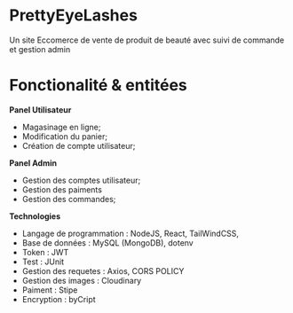 # PrettyEyeLashes
Un site Eccomerce de vente de produit de beauté avec suivi de commande et gestion admin

# Fonctionalité & entitées
**Panel Utilisateur**
* Magasinage en ligne;
* Modification du panier;
* Création de compte utilisateur;

**Panel Admin**
* Gestion des comptes utilisateur;
* Gestion des paiments
* Gestion des commandes;


**Technologies**
* Langage de programmation : NodeJS, React, TailWindCSS,
* Base de données : MySQL (MongoDB), dotenv
* Token : JWT
* Test : JUnit
* Gestion des requetes : Axios, CORS POLICY
* Gestion des images : Cloudinary
* Paiment : Stipe
* Encryption : byCript 
